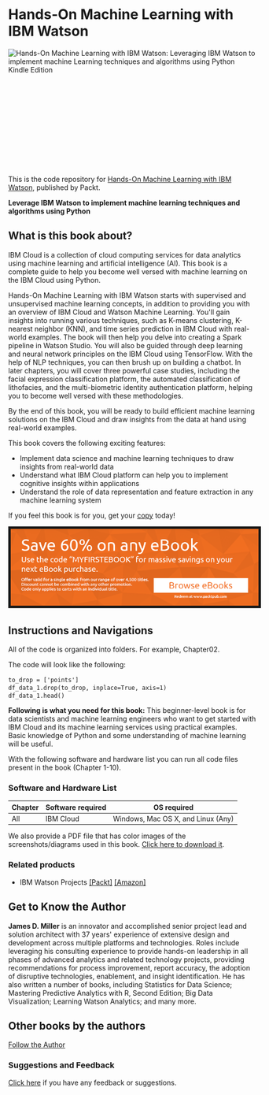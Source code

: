 #  Hands-On Machine Learning with IBM Watson

<a href="https://www.amazon.in/Hands-Machine-Learning-IBM-Watson-ebook/dp/B07P17TNWF?utm_source=github&utm_medium=repository&utm_campaign="><img src="https://images-eu.ssl-images-amazon.com/images/I/51mSKfkaZaL.jpg" alt=" Hands-On Machine Learning with IBM Watson: Leveraging IBM Watson to implement machine Learning techniques and algorithms using Python   Kindle Edition  " height="256px" align="right"></a>

This is the code repository for [ Hands-On Machine Learning with IBM Watson](https://www.amazon.in/Hands-Machine-Learning-IBM-Watson-ebook/dp/B07P17TNWF?utm_source=github&utm_medium=repository&utm_campaign=), published by Packt.

**Leverage IBM Watson to implement machine learning techniques and algorithms using Python**

## What is this book about?
IBM Cloud is a collection of cloud computing services for data analytics using machine learning and artificial intelligence (AI). This book is a complete guide to help you become well versed with machine learning on the IBM Cloud using Python. 

Hands-On Machine Learning with IBM Watson starts with supervised and unsupervised machine learning concepts, in addition to providing you with an overview of IBM Cloud and Watson Machine Learning. You'll gain insights into running various techniques, such as K-means clustering, K-nearest neighbor (KNN), and time series prediction in IBM Cloud with real-world examples. The book will then help you delve into creating a Spark pipeline in Watson Studio. You will also be guided through deep learning and neural network principles on the IBM Cloud using TensorFlow. With the help of NLP techniques, you can then brush up on building a chatbot. In later chapters, you will cover three powerful case studies, including the facial expression classification platform, the automated classification of lithofacies, and the multi-biometric identity authentication platform, helping you to become well versed with these methodologies.

By the end of this book, you will be ready to build efficient machine learning solutions on the IBM Cloud and draw insights from the data at hand using real-world examples.

This book covers the following exciting features:

* Implement data science and machine learning techniques to draw insights from real-world data
* Understand what IBM Cloud platform can help you to implement cognitive insights within applications
* Understand the role of data representation and feature extraction in any machine learning system

If you feel this book is for you, get your [copy](https://www.amazon.com/dp/1-789-61627-1) today!

<a href="https://www.packtpub.com/?utm_source=github&utm_medium=banner&utm_campaign=GitHubBanner"><img src="https://raw.githubusercontent.com/PacktPublishing/GitHub/master/GitHub.png" 
alt="https://www.packtpub.com/" border="5" /></a>

## Instructions and Navigations
All of the code is organized into folders. For example, Chapter02.

The code will look like the following:
```
to_drop = ['points']
df_data_1.drop(to_drop, inplace=True, axis=1)
df_data_1.head()
```

**Following is what you need for this book:**
This beginner-level book is for data scientists and machine learning engineers who want to get started with IBM Cloud and its machine learning services using practical examples. Basic knowledge of Python and some understanding of machine learning will be useful.

With the following software and hardware list you can run all code files present in the book (Chapter 1-10).
### Software and Hardware List
| Chapter | Software required | OS required |
| -------- | ------------------------------------ | ----------------------------------- |
| All | IBM Cloud | Windows, Mac OS X, and Linux (Any) |

We also provide a PDF file that has color images of the screenshots/diagrams used in this book. [Click here to download it](http://www.packtpub.com/sites/default/files/downloads/9781789611854_ColorImages.pdf).

### Related products
* IBM Watson Projects [[Packt]](https://prod.packtpub.com/in/big-data-and-business-intelligence/ibm-watson-projects) [[Amazon]](https://www.amazon.in/IBM-Watson-Projects-intelligence-performance-ebook/dp/B07F2VGDR5/ref=sr_1_1?keywords=IBM+Projects&qid=1553862501&s=digital-text&sr=1-1-spell)

## Get to Know the Author
**James D. Miller** is an innovator and accomplished senior project lead and solution architect with 37 years' experience of extensive design and development across multiple platforms and technologies. Roles include leveraging his consulting experience to provide hands-on leadership in all phases of advanced analytics and related technology projects, providing recommendations for process improvement, report accuracy, the adoption of disruptive technologies, enablement, and insight identification. He has also written a number of books, including Statistics for Data Science; Mastering Predictive Analytics with R, Second Edition; Big Data Visualization; Learning Watson Analytics; and many more.


## Other books by the authors
[ Follow the Author ](https://www.amazon.in/IBM-Watson-Projects-intelligence-performance-ebook/dp/B07F2VGDR5/ref=sr_1_1?keywords=IBM+Projects&qid=1553862501&s=digital-text&sr=1-1-spell&utm_source=github&utm_medium=repository&utm_campaign=)


### Suggestions and Feedback
[Click here](https://docs.google.com/forms/d/e/1FAIpQLSdy7dATC6QmEL81FIUuymZ0Wy9vH1jHkvpY57OiMeKGqib_Ow/viewform) if you have any feedback or suggestions.


